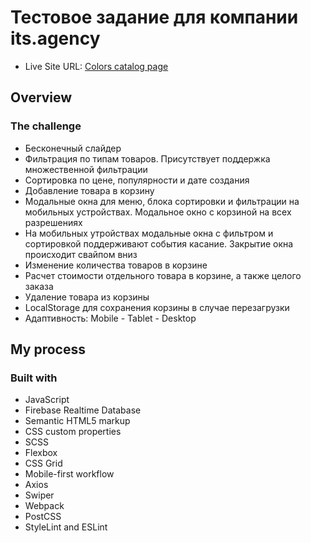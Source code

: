 # Тестовое задание для компании its.agency

- Live Site URL: [Colors catalog page](https://gyallarhorn.github.io/-its.agency_test/)

## Overview

### The challenge

- Бесконечный слайдер
- Фильтрация по типам товаров. Присутствует поддержка множественной фильтрации
- Сортировка по цене, популярности и дате создания
- Добавление товара в корзину
- Модальные окна для меню, блока сортировки и фильтрации на мобильных устройствах. Модальное окно с корзиной на всех разрешениях
- На мобильных утройствах модальные окна с фильтром и сортировкой поддерживают события касание. Закрытие окна происходит свайпом вниз
- Изменение количества товаров в корзине
- Расчет стоимости отдельного товара в корзине, а также целого заказа
- Удаление товара из корзины
- LocalStorage для сохранения корзины в случае перезагрузки
- Адаптивность: Mobile - Tablet - Desktop

## My process

### Built with

- JavaScript
- Firebase Realtime Database
- Semantic HTML5 markup
- CSS custom properties
- SCSS
- Flexbox
- CSS Grid
- Mobile-first workflow
- Axios
- Swiper
- Webpack
- PostCSS
- StyleLint and ESLint
